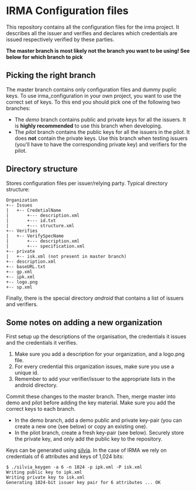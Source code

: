 # IRMA Configuration files

This repository contains all the configuration files for the irma project. It describes all the issuer and verifies and declares which credentials are issued respectively verified by these parties.

**The master branch is most likely not the branch you want to be using! See below for which branch to pick**

## Picking the right branch

The master branch contains only configuration files and dummy puplic keys. To use irma_configuration in your own project, you want to use the correct set of keys. To this end you should pick one of the following two branches:

 * The *demo* branch contains public and private keys for all the issuers. It is **highly recommended** to use this branch when developing.
 * The *pilot* branch contains the public keys for all the issuers in the pilot. It does **not** contain the private keys. Use this branch when testing issuers (you'll have to have the corresponding private key) and verifiers for the pilot.

## Directory structure
Stores configuration files per issuer/relying party. Typical directory structure:

	Organization
	+-- Issues
	|   +-- CredetialName
	|   	+--- description.xml
	|   	+--- id.txt
	|   	+--- structure.xml
	+-- Verifies
	|   +-- VerifySpecName
	|   	+--- description.xml
	|   	+--- specification.xml
	+-- private
	|   +-- isk.xml (not present in master branch)
	+-- description.xml
	+-- baseURL.txt
	+-- gp.xml
	+-- ipk.xml
	+-- logo.png
	+-- sp.xml

Finally, there is the special directory _android_ that contains a list of issuers and verifiers.

## Some notes on adding a new organization

First setup up the descriptions of the organisation, the credentials it issues and the credentials it verifies.

 1. Make sure you add a description for your organization, and a logo.png file.
 2. For every credential this organization issues, make sure you use a unique id.
 3. Remember to add your verifier/issuer to the appropriate lists in the android directory.

Commit these changes to the master branch. Then, merge master into demo and pilot before adding the key material. Make sure you add the correct keys to each branch.

 * In the demo branch, add a demo public and private key-pair (you can create a new one (see below) or copy an existing one).
 * In the pilot branch, create a fresh key-pair (see below). Securely store the private key, and only add the public key to the repository.

Keys can be generated using [silvia](https://github.com/credentials/silvia). In the case of IRMA we rely on credentials of 6 attributes and keys of 1,024 bits:

```
$ ./silvia_keygen -a 6 -n 1024 -p ipk.xml -P isk.xml
Writing public key to ipk.xml
Writing private key to isk.xml
Generating 1024-bit issuer key pair for 6 attributes ... OK
```
